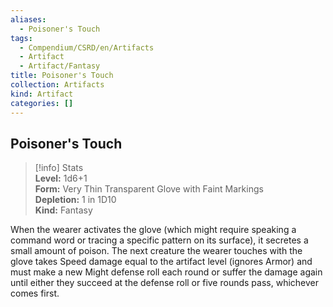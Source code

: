 ```yaml
---
aliases:
  - Poisoner's Touch
tags:
  - Compendium/CSRD/en/Artifacts
  - Artifact
  - Artifact/Fantasy
title: Poisoner's Touch
collection: Artifacts
kind: Artifact
categories: []
---
```

## Poisoner's Touch  
>[!info] Stats  
> **Level:** 1d6+1  
> **Form:** Very Thin Transparent Glove with Faint Markings  
> **Depletion:** 1 in 1D10  
> **Kind:** Fantasy
  
When the wearer activates the glove (which might require speaking a command word or tracing a specific pattern on its surface), it secretes a small amount of poison. The next creature the wearer touches with the glove takes Speed damage equal to the artifact level (ignores Armor) and must make a new Might defense roll each round or suffer the damage again until either they succeed at the defense roll or five rounds pass, whichever comes first.